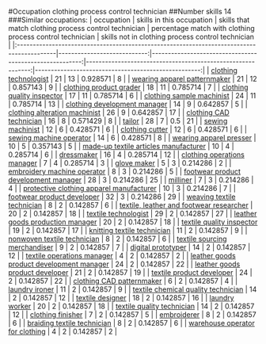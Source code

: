 #Occupation clothing process control technician
##Number skills 14
###Similar occupations:
| occupation                                                                                |   skills in this occupation |   skills that match clothing process control technician |   percentage match with clothing process control technician |   skills not in clothing process control technician |
|:------------------------------------------------------------------------------------------|----------------------------:|--------------------------------------------------------:|------------------------------------------------------------:|----------------------------------------------------:|
| [clothing technologist](clothing_technologist.md)                                         |                          21 |                                                      13 |                                                    0.928571 |                                                   8 |
| [wearing apparel patternmaker](wearing_apparel_patternmaker.md)                           |                          21 |                                                      12 |                                                    0.857143 |                                                   9 |
| [clothing product grader](clothing_product_grader.md)                                     |                          18 |                                                      11 |                                                    0.785714 |                                                   7 |
| [clothing quality inspector](clothing_quality_inspector.md)                               |                          17 |                                                      11 |                                                    0.785714 |                                                   6 |
| [clothing sample machinist](clothing_sample_machinist.md)                                 |                          24 |                                                      11 |                                                    0.785714 |                                                  13 |
| [clothing development manager](clothing_development_manager.md)                           |                          14 |                                                       9 |                                                    0.642857 |                                                   5 |
| [clothing alteration machinist](clothing_alteration_machinist.md)                         |                          26 |                                                       9 |                                                    0.642857 |                                                  17 |
| [clothing CAD technician](clothing_CAD_technician.md)                                     |                          16 |                                                       8 |                                                    0.571429 |                                                   8 |
| [tailor](tailor.md)                                                                       |                          28 |                                                       7 |                                                    0.5      |                                                  21 |
| [sewing machinist](sewing_machinist.md)                                                   |                          12 |                                                       6 |                                                    0.428571 |                                                   6 |
| [clothing cutter](clothing_cutter.md)                                                     |                          12 |                                                       6 |                                                    0.428571 |                                                   6 |
| [sewing machine operator](sewing_machine_operator.md)                                     |                          14 |                                                       6 |                                                    0.428571 |                                                   8 |
| [wearing apparel presser](wearing_apparel_presser.md)                                     |                          10 |                                                       5 |                                                    0.357143 |                                                   5 |
| [made-up textile articles manufacturer](made-up_textile_articles_manufacturer.md)         |                          10 |                                                       4 |                                                    0.285714 |                                                   6 |
| [dressmaker](dressmaker.md)                                                               |                          16 |                                                       4 |                                                    0.285714 |                                                  12 |
| [clothing operations manager](clothing_operations_manager.md)                             |                           7 |                                                       4 |                                                    0.285714 |                                                   3 |
| [glove maker](glove_maker.md)                                                             |                           5 |                                                       3 |                                                    0.214286 |                                                   2 |
| [embroidery machine operator](embroidery_machine_operator.md)                             |                           8 |                                                       3 |                                                    0.214286 |                                                   5 |
| [footwear product development manager](footwear_product_development_manager.md)           |                          28 |                                                       3 |                                                    0.214286 |                                                  25 |
| [milliner](milliner.md)                                                                   |                           7 |                                                       3 |                                                    0.214286 |                                                   4 |
| [protective clothing apparel manufacturer](protective_clothing_apparel_manufacturer.md)   |                          10 |                                                       3 |                                                    0.214286 |                                                   7 |
| [footwear product developer](footwear_product_developer.md)                               |                          32 |                                                       3 |                                                    0.214286 |                                                  29 |
| [weaving textile technician](weaving_textile_technician.md)                               |                           8 |                                                       2 |                                                    0.142857 |                                                   6 |
| [textile, leather and footwear researcher](textile,_leather_and_footwear_researcher.md)   |                          20 |                                                       2 |                                                    0.142857 |                                                  18 |
| [textile technologist](textile_technologist.md)                                           |                          29 |                                                       2 |                                                    0.142857 |                                                  27 |
| [leather goods production manager](leather_goods_production_manager.md)                   |                          20 |                                                       2 |                                                    0.142857 |                                                  18 |
| [textile quality inspector](textile_quality_inspector.md)                                 |                          19 |                                                       2 |                                                    0.142857 |                                                  17 |
| [knitting textile technician](knitting_textile_technician.md)                             |                          11 |                                                       2 |                                                    0.142857 |                                                   9 |
| [nonwoven  textile technician](nonwoven__textile_technician.md)                           |                           8 |                                                       2 |                                                    0.142857 |                                                   6 |
| [textile sourcing merchandiser](textile_sourcing_merchandiser.md)                         |                           9 |                                                       2 |                                                    0.142857 |                                                   7 |
| [digital prototyper](digital_prototyper.md)                                               |                          14 |                                                       2 |                                                    0.142857 |                                                  12 |
| [textile operations manager](textile_operations_manager.md)                               |                           4 |                                                       2 |                                                    0.142857 |                                                   2 |
| [leather goods product development manager](leather_goods_product_development_manager.md) |                          24 |                                                       2 |                                                    0.142857 |                                                  22 |
| [leather goods product developer](leather_goods_product_developer.md)                     |                          21 |                                                       2 |                                                    0.142857 |                                                  19 |
| [textile product developer](textile_product_developer.md)                                 |                          24 |                                                       2 |                                                    0.142857 |                                                  22 |
| [clothing CAD patternmaker](clothing_CAD_patternmaker.md)                                 |                           6 |                                                       2 |                                                    0.142857 |                                                   4 |
| [laundry ironer](laundry_ironer.md)                                                       |                          11 |                                                       2 |                                                    0.142857 |                                                   9 |
| [textile chemical quality technician](textile_chemical_quality_technician.md)             |                          14 |                                                       2 |                                                    0.142857 |                                                  12 |
| [textile designer](textile_designer.md)                                                   |                          18 |                                                       2 |                                                    0.142857 |                                                  16 |
| [laundry worker](laundry_worker.md)                                                       |                          20 |                                                       2 |                                                    0.142857 |                                                  18 |
| [textile quality technician](textile_quality_technician.md)                               |                          14 |                                                       2 |                                                    0.142857 |                                                  12 |
| [clothing finisher](clothing_finisher.md)                                                 |                           7 |                                                       2 |                                                    0.142857 |                                                   5 |
| [embroiderer](embroiderer.md)                                                             |                           8 |                                                       2 |                                                    0.142857 |                                                   6 |
| [braiding textile technician](braiding_textile_technician.md)                             |                           8 |                                                       2 |                                                    0.142857 |                                                   6 |
| [warehouse operator for clothing](warehouse_operator_for_clothing.md)                     |                           4 |                                                       2 |                                                    0.142857 |                                                   2 |

